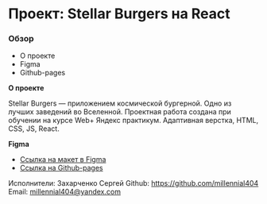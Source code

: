 # Проект: Stellar Burgers на React

### Обзор

* О проекте
* Figma
* Github-pages

**О проекте**

Stellar Burgers — приложением космической бургерной. Одно из лучших заведений во Вселенной.
Проектная работа создана при обучении на курсе Web+ Яндекс практикум.
Адаптивная верстка, HTML, CSS, JS, React.

**Figma**

* [Ссылка на макет в Figma](https://www.figma.com/file/ocw9a6hNGeAejl4F3G9fp8/React-_-Проектные-задачи-(3-месяца)_external_link?node-id=2974:2989)
* [Ссылка на Github-pages](https://millennial404.github.io/react-burger/)

Исполнители:
Захарченко Сергей
Github: https://github.com/millennial404
Email: millennial404@yandex.com
